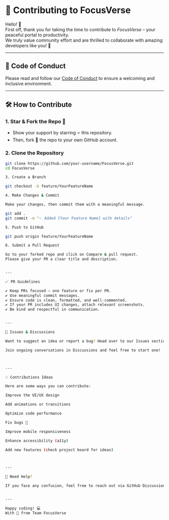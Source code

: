 # 🤝 Contributing to FocusVerse

Hello! 👋  
First off, thank you for taking the time to contribute to *FocusVerse* – your peaceful portal to productivity.  
We truly value community effort and are thrilled to collaborate with amazing developers like you! 💙

---

## 📌 Code of Conduct

Please read and follow our [Code of Conduct](CODEOFCONDUCT.md) to ensure a welcoming and inclusive environment.

---

## 🛠 How to Contribute

### 1. Star & Fork the Repo 🌟
- Show your support by starring ⭐ this repository.
- Then, fork 🍴 the repo to your own GitHub account.

### 2. Clone the Repository

```bash
git clone https://github.com/your-username/FocusVerse.git
cd FocusVerse

3. Create a Branch

git checkout -b feature/YourFeatureName

4. Make Changes & Commit

Make your changes, then commit them with a meaningful message.

git add .
git commit -m "✨ Added [Your Feature Name] with details"

5. Push to GitHub

git push origin feature/YourFeatureName

6. Submit a Pull Request

Go to your forked repo and click on Compare & pull request.
Please give your PR a clear title and description.


---

✅ PR Guidelines

✔ Keep PRs focused – one feature or fix per PR.
✔ Use meaningful commit messages.
✔ Ensure code is clean, formatted, and well-commented.
✔ If your PR includes UI changes, attach relevant screenshots.
✔ Be kind and respectful in communication.


---

🧪 Issues & Discussions

Want to suggest an idea or report a bug? Head over to our Issues section.

Join ongoing conversations in Discussions and feel free to start one!



---

💡 Contributions Ideas

Here are some ways you can contribute:

Improve the UI/UX design

Add animations or transitions

Optimize code performance

Fix bugs 🐛

Improve mobile responsiveness

Enhance accessibility (a11y)

Add new features (check project board for ideas)



---

🙌 Need Help?

If you face any confusion, feel free to reach out via GitHub Discussions or email at srivastavasneha895@gmail.com.


---

Happy coding! 💻
With 💖 from Team FocusVerse